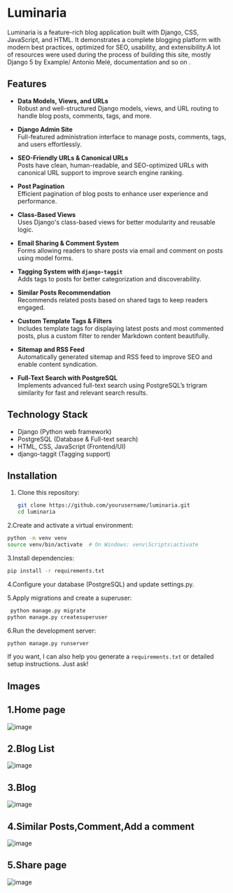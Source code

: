 # Luminaria

Luminaria is a feature-rich blog application built with Django, CSS, JavaScript, and HTML. It demonstrates a complete blogging platform with modern best practices, optimized for SEO, usability, and extensibility.A lot of resources were used during the process of building this site, mostly Django 5 by Example/ Antonio Melé, documentation and so on . 


## Features

- **Data Models, Views, and URLs**  
  Robust and well-structured Django models, views, and URL routing to handle blog posts, comments, tags, and more.

- **Django Admin Site**  
  Full-featured administration interface to manage posts, comments, tags, and users effortlessly.

- **SEO-Friendly URLs & Canonical URLs**  
  Posts have clean, human-readable, and SEO-optimized URLs with canonical URL support to improve search engine ranking.

- **Post Pagination**  
  Efficient pagination of blog posts to enhance user experience and performance.

- **Class-Based Views**  
  Uses Django's class-based views for better modularity and reusable logic.

- **Email Sharing & Comment System**  
  Forms allowing readers to share posts via email and comment on posts using model forms.

- **Tagging System with `django-taggit`**  
  Adds tags to posts for better categorization and discoverability.

- **Similar Posts Recommendation**  
  Recommends related posts based on shared tags to keep readers engaged.

- **Custom Template Tags & Filters**  
  Includes template tags for displaying latest posts and most commented posts, plus a custom filter to render Markdown content beautifully.

- **Sitemap and RSS Feed**  
  Automatically generated sitemap and RSS feed to improve SEO and enable content syndication.

- **Full-Text Search with PostgreSQL**  
  Implements advanced full-text search using PostgreSQL’s trigram similarity for fast and relevant search results.

## Technology Stack

- Django (Python web framework)  
- PostgreSQL (Database & Full-text search)  
- HTML, CSS, JavaScript (Frontend/UI)  
- django-taggit (Tagging support)  

## Installation

1. Clone this repository:  
   ```bash
   git clone https://github.com/yourusername/luminaria.git
   cd luminaria
   ```
2.Create and activate a virtual environment:
  ```bash
  python -m venv venv
  source venv/bin/activate  # On Windows: venv\Scripts\activate
   ```
3.Install dependencies:
  ```bash
 pip install -r requirements.txt
   ```
4.Configure your database (PostgreSQL) and update settings.py.

5.Apply migrations and create a superuser:
  ```bash
   python manage.py migrate
  python manage.py createsuperuser
   ```
6.Run the development server:
  ```bash
  python manage.py runserver
   ```



If you want, I can also help you generate a `requirements.txt` or detailed setup instructions. Just ask!

## Images
## 1.Home page
![image](https://github.com/user-attachments/assets/8a5455b6-738f-43e3-b7db-b46103f2e435)

## 2.Blog List
![image](https://github.com/user-attachments/assets/be8928ca-8f24-4c13-b138-02fb4b304980)

## 3.Blog
![image](https://github.com/user-attachments/assets/e7c8651e-f209-4d60-b51a-c9ffaeb83824)

## 4.Similar Posts,Comment,Add a comment
![image](https://github.com/user-attachments/assets/dcac33a4-e7e2-4ea4-a7ff-2f5e1197f348)

## 5.Share page
![image](https://github.com/user-attachments/assets/29e7699d-5226-4347-9cb6-1306ca15b6c9)









